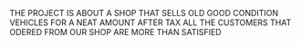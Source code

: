 THE PROJECT IS ABOUT A SHOP THAT SELLS OLD GOOD CONDITION VEHICLES FOR A NEAT AMOUNT AFTER TAX ALL THE CUSTOMERS THAT ODERED FROM OUR SHOP ARE MORE THAN SATISFIED

